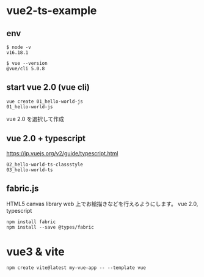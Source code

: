# vue2-ts-example

## env

```
$ node -v
v16.18.1
```

```
$ vue --version
@vue/cli 5.0.8
```

## start vue 2.0 (vue cli)

```
vue create 01_hello-world-js
01_hello-world-js
```

vue 2.0 を選択して作成

## vue 2.0 + typescript

https://jp.vuejs.org/v2/guide/typescript.html

```
02_hello-world-ts-classstyle
03_hello-world-ts
```

## fabric.js

HTML5 canvas library
web 上でお絵描きなどを行えるようにします。
vue 2.0, typescript

```
npm install fabric
npm install --save @types/fabric
```

# vue3 & vite

```
npm create vite@latest my-vue-app -- --template vue
```
